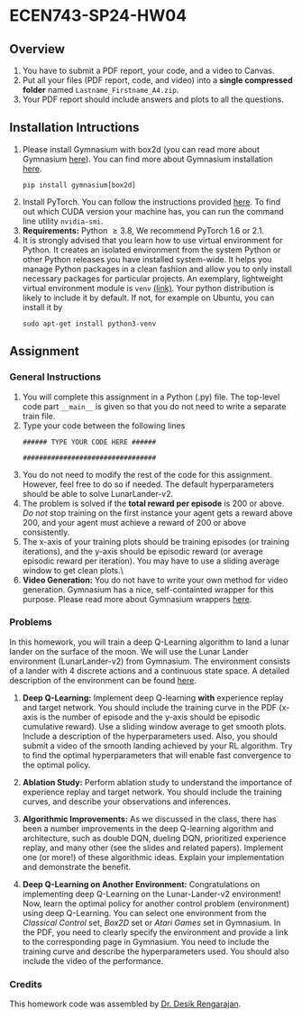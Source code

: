 # ECEN743-SP24-HW04

## Overview

1. You have to submit a PDF report, your code, and a video to Canvas.
2. Put all your files (PDF report, code, and video) into a **single compressed folder** named `Lastname_Firstname_A4.zip`.
3. Your PDF report should include answers and plots to all the questions.

## Installation Intructions

1. Please install Gymnasium with box2d (you can read more about Gymnasium [here](https://gymnasium.farama.org/)). You can find more about Gymnasium installation [here](https://github.com/Farama-Foundation/Gymnasium).
    ```
    pip install gymnasium[box2d]
    ```
2. Install PyTorch. You can follow the instructions provided [here](https://pytorch.org/get-started/locally/). To find out which CUDA version your machine has, you can run the command line utility ```nvidia-smi```.
3. **Requirements:** Python $\geq 3.8$, We recommend PyTorch $1.6$ or $2.1$.
4. It is strongly advised that you learn how to use virtual environment for Python. It creates an isolated environment from the system Python or other Python releases you have installed system-wide. It helps you manage Python packages in a clean fashion and allow you to only install necessary packages for particular projects. An exemplary, lightweight virtual environment module is `venv` [(link)](https://docs.python.org/3/library/venv.html). Your python distribution is likely to include it by default. If not, for example on Ubuntu, you can install it by
    ```
    sudo apt-get install python3-venv
    ```

## Assignment

### General Instructions

1.  You will complete this assignment in a Python (.py) file. The top-level code part ```__main__``` is given so that you do not need to write a separate train file.
2.  Type your code between the following lines
    ```
    ###### TYPE YOUR CODE HERE ######
    
    #################################
    ```
3. You do not need to modify the rest of the code for this assignment. However, feel free to do so if needed. The default hyperparameters should be able to solve LunarLander-v2.
4. The problem is solved if the **total reward per episode** is 200 or above. *Do not* stop training on the first instance your agent gets a reward above 200, and your agent must achieve a reward of  200 or above consistently.
5. The x-axis of your training plots should be  training episodes (or training iterations), and the y-axis should be episodic reward (or average episodic reward per iteration). You may have to use a sliding average window to get clean plots.\
6. **Video Generation:** You do not have to write your own method for video generation. Gymnasium has a nice, self-containted wrapper for this purpose. Please read more about Gymnasium wrappers [here](https://gymnasium.farama.org/api/wrappers/).

### Problems

In this homework, you will train a deep Q-Learning algorithm to land a lunar lander on the surface of the moon. We will use the Lunar Lander environment (LunarLander-v2) from  Gymnasium. The environment consists of a lander with $4$ discrete actions and a continuous state space. A detailed description of the environment can be found [here](https://gymnasium.farama.org/environments/box2d/lunar_lander/).

1. **Deep Q-Learning:** Implement deep Q-learning **with** experience replay and target network. You should include the training curve in the PDF (x-axis is the number of episode and the y-axis should be episodic cumulative reward). Use a sliding window average to get smooth plots. Include a description of the hyperparameters used. Also, you should submit a video of the smooth landing achieved by your RL algorithm. Try to find the optimal hyperparameters that will enable fast convergence to the optimal policy.  

2. **Ablation Study:** Perform ablation study to understand the importance of experience replay and target network. You should include the training curves, and  describe your observations and inferences.   

3. **Algorithmic Improvements:** As we discussed in the class, there has been a number improvements in the deep Q-learning algorithm and architecture, such as double DQN, dueling DQN, prioritized experience replay, and many other (see the slides and related papers).  Implement one (or more!) of these algorithmic ideas. Explain your implementation and demonstrate the benefit.  

4. **Deep Q-Learning on Another Environment:** Congratulations on implementing deep Q-Learning on the Lunar-Lander-v2 environment! Now,  learn the optimal  policy for another control problem (environment) using deep Q-Learning. You can select one environment from the *Classical Control* set, *Box2D* set or *Atari Games* set in Gymnasium.  In the PDF, you need to clearly specify the environment and provide a link to the corresponding page in Gymnasium. You need to include the training curve and describe the hyperparameters used. You should also include the video of the performance. 

### Credits

This homework code was assembled by [Dr. Desik Rengarajan](https://github.com/DesikRengarajan).